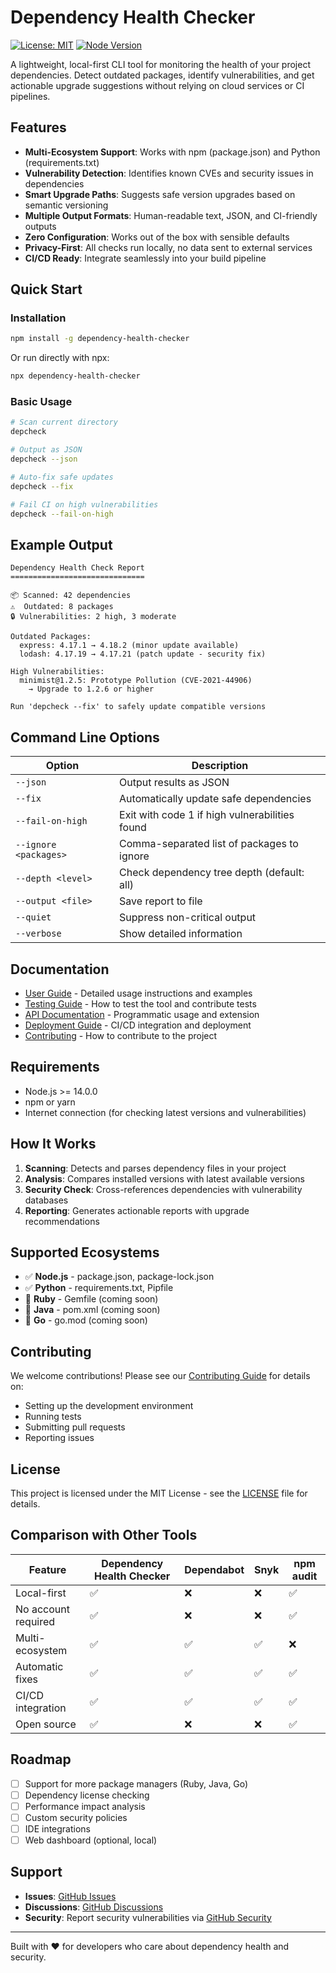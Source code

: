 # Dependency Health Checker

[![License: MIT](https://img.shields.io/badge/License-MIT-yellow.svg)](https://opensource.org/licenses/MIT)
[![Node Version](https://img.shields.io/badge/node-%3E%3D14.0.0-brightgreen)](https://nodejs.org)

A lightweight, local-first CLI tool for monitoring the health of your project dependencies. Detect outdated packages, identify vulnerabilities, and get actionable upgrade suggestions without relying on cloud services or CI pipelines.

## Features

- **Multi-Ecosystem Support**: Works with npm (package.json) and Python (requirements.txt)
- **Vulnerability Detection**: Identifies known CVEs and security issues in dependencies
- **Smart Upgrade Paths**: Suggests safe version upgrades based on semantic versioning
- **Multiple Output Formats**: Human-readable text, JSON, and CI-friendly outputs
- **Zero Configuration**: Works out of the box with sensible defaults
- **Privacy-First**: All checks run locally, no data sent to external services
- **CI/CD Ready**: Integrate seamlessly into your build pipeline

## Quick Start

### Installation

```bash
npm install -g dependency-health-checker
```

Or run directly with npx:

```bash
npx dependency-health-checker
```

### Basic Usage

```bash
# Scan current directory
depcheck

# Output as JSON
depcheck --json

# Auto-fix safe updates
depcheck --fix

# Fail CI on high vulnerabilities
depcheck --fail-on-high
```

## Example Output

```
Dependency Health Check Report
==============================

📦 Scanned: 42 dependencies
⚠️  Outdated: 8 packages
🔒 Vulnerabilities: 2 high, 3 moderate

Outdated Packages:
  express: 4.17.1 → 4.18.2 (minor update available)
  lodash: 4.17.19 → 4.17.21 (patch update - security fix)
  
High Vulnerabilities:
  minimist@1.2.5: Prototype Pollution (CVE-2021-44906)
    → Upgrade to 1.2.6 or higher
  
Run 'depcheck --fix' to safely update compatible versions
```

## Command Line Options

| Option | Description |
|--------|-------------|
| `--json` | Output results as JSON |
| `--fix` | Automatically update safe dependencies |
| `--fail-on-high` | Exit with code 1 if high vulnerabilities found |
| `--ignore <packages>` | Comma-separated list of packages to ignore |
| `--depth <level>` | Check dependency tree depth (default: all) |
| `--output <file>` | Save report to file |
| `--quiet` | Suppress non-critical output |
| `--verbose` | Show detailed information |

## Documentation

- [User Guide](docs/USER_GUIDE.md) - Detailed usage instructions and examples
- [Testing Guide](docs/TESTING.md) - How to test the tool and contribute tests
- [API Documentation](docs/API.md) - Programmatic usage and extension
- [Deployment Guide](docs/DEPLOYMENT.md) - CI/CD integration and deployment
- [Contributing](CONTRIBUTING.md) - How to contribute to the project

## Requirements

- Node.js >= 14.0.0
- npm or yarn
- Internet connection (for checking latest versions and vulnerabilities)

## How It Works

1. **Scanning**: Detects and parses dependency files in your project
2. **Analysis**: Compares installed versions with latest available versions
3. **Security Check**: Cross-references dependencies with vulnerability databases
4. **Reporting**: Generates actionable reports with upgrade recommendations

## Supported Ecosystems

- ✅ **Node.js** - package.json, package-lock.json
- ✅ **Python** - requirements.txt, Pipfile
- 🚧 **Ruby** - Gemfile (coming soon)
- 🚧 **Java** - pom.xml (coming soon)
- 🚧 **Go** - go.mod (coming soon)

## Contributing

We welcome contributions! Please see our [Contributing Guide](CONTRIBUTING.md) for details on:
- Setting up the development environment
- Running tests
- Submitting pull requests
- Reporting issues

## License

This project is licensed under the MIT License - see the [LICENSE](LICENSE) file for details.

## Comparison with Other Tools

| Feature | Dependency Health Checker | Dependabot | Snyk | npm audit |
|---------|--------------------------|------------|------|-----------|
| Local-first | ✅ | ❌ | ❌ | ✅ |
| No account required | ✅ | ❌ | ❌ | ✅ |
| Multi-ecosystem | ✅ | ✅ | ✅ | ❌ |
| Automatic fixes | ✅ | ✅ | ✅ | ✅ |
| CI/CD integration | ✅ | ✅ | ✅ | ✅ |
| Open source | ✅ | ❌ | ❌ | ✅ |

## Roadmap

- [ ] Support for more package managers (Ruby, Java, Go)
- [ ] Dependency license checking
- [ ] Performance impact analysis
- [ ] Custom security policies
- [ ] IDE integrations
- [ ] Web dashboard (optional, local)

## Support

- **Issues**: [GitHub Issues](https://github.com/Prawal-Sharma/DependencyHealthChecker/issues)
- **Discussions**: [GitHub Discussions](https://github.com/Prawal-Sharma/DependencyHealthChecker/discussions)
- **Security**: Report security vulnerabilities via [GitHub Security](https://github.com/Prawal-Sharma/DependencyHealthChecker/security)

---

Built with ❤️ for developers who care about dependency health and security.
